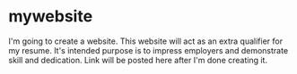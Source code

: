 # mywebsite
I'm going to create a website.
This website will act as an extra qualifier for my resume.
It's intended purpose is to impress employers and demonstrate skill and dedication.
Link will be posted here after I'm done creating it.
